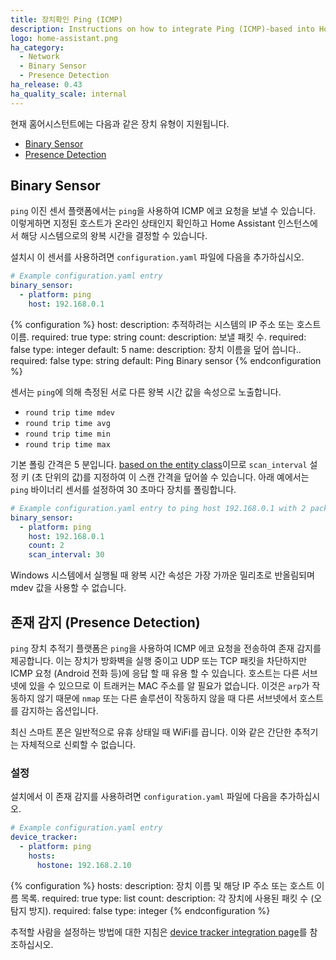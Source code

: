 ```yaml
---
title: 장치확인 Ping (ICMP) 
description: Instructions on how to integrate Ping (ICMP)-based into Home Assistant.
logo: home-assistant.png
ha_category:
  - Network
  - Binary Sensor
  - Presence Detection
ha_release: 0.43
ha_quality_scale: internal
---
```


현재 홈어시스턴트에는 다음과 같은 장치 유형이 지원됩니다.

- [Binary Sensor](#binary-sensor)
- [Presence Detection](#presence-detection)

## Binary Sensor

`ping` 이진 센서 플랫폼에서는 `ping`을 사용하여 ICMP 에코 요청을 보낼 수 있습니다. 이렇게하면 지정된 호스트가 온라인 상태인지 확인하고 Home Assistant 인스턴스에서 해당 시스템으로의 왕복 시간을 결정할 수 있습니다.

설치시 이 센서를 사용하려면 `configuration.yaml` 파일에 다음을 추가하십시오.

```yaml
# Example configuration.yaml entry
binary_sensor:
  - platform: ping
    host: 192.168.0.1
```

{% configuration %}
host:
  description: 추적하려는 시스템의 IP 주소 또는 호스트 이름.
  required: true
  type: string
count:
  description: 보낼 패킷 수.
  required: false
  type: integer
  default: 5
name:
  description: 장치 이름을 덮어 씁니다..
  required: false
  type: string
  default: Ping Binary sensor
{% endconfiguration %}

센서는 `ping`에 의해 측정된 서로 다른 왕복 시간 값을 속성으로 노출합니다.

- `round trip time mdev`
- `round trip time avg`
- `round trip time min`
- `round trip time max`

기본 폴링 간격은 5 분입니다. [based on the entity class](/docs/configuration/platform_options)이므로 `scan_interval` 설정 키 (초 단위의 값)를 지정하여 이 스캔 간격을 덮어쓸 수 있습니다. 아래 예에서는 `ping` 바이너리 센서를 설정하여 30 초마다 장치를 폴링합니다.

```yaml
# Example configuration.yaml entry to ping host 192.168.0.1 with 2 packets every 30 seconds.
binary_sensor:
  - platform: ping
    host: 192.168.0.1
    count: 2
    scan_interval: 30
```

<div class='note'>
Windows 시스템에서 실행될 때 왕복 시간 속성은 가장 가까운 밀리초로 반올림되며 mdev 값을 사용할 수 없습니다.
</div>

## 존재 감지 (Presence Detection)

`ping` 장치 추적기 플랫폼은 `ping`을 사용하여 ICMP 에코 요청을 전송하여 존재 감지를 제공합니다. 이는 장치가 방화벽을 실행 중이고 UDP 또는 TCP 패킷을 차단하지만 ICMP 요청 (Android 전화 등)에 응답 할 때 유용 할 수 있습니다. 호스트는 다른 서브넷에 있을 수 있으므로 이 트래커는 MAC 주소를 알 필요가 없습니다. 이것은 `arp`가 작동하지 않기 때문에 `nmap` 또는 다른 솔루션이 작동하지 않을 때 다른 서브넷에서 호스트를 감지하는 옵션입니다.

<div class='note'>
  최신 스마트 폰은 일반적으로 유휴 상태일 때 WiFi를 끕니다. 이와 같은 간단한 추적기는 자체적으로 신뢰할 수 없습니다.
</div>

### 설정

설치에서 이 존재 감지를 사용하려면 `configuration.yaml` 파일에 다음을 추가하십시오.

```yaml
# Example configuration.yaml entry
device_tracker:
  - platform: ping
    hosts:
      hostone: 192.168.2.10
```

{% configuration %}
hosts:
  description: 장치 이름 및 해당 IP 주소 또는 호스트 이름 목록.
  required: true
  type: list
count:
  description: 각 장치에 사용된 패킷 수 (오탐지 방지).
  required: false
  type: integer
{% endconfiguration %}

추적할 사람을 설정하는 방법에 대한 지침은 [device tracker integration page](/integrations/device_tracker/)를 참조하십시오.